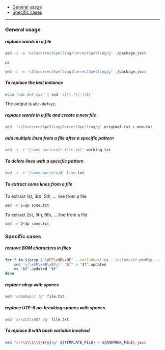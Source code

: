 - [General usage](#general-usage)
- [Specific cases](#specific-cases)
____

### General usage

##### replace words in a file

```sh
sed -i -e 's/IncorrectSpelling/CorrectSpelling/g' ./package.json
```

or

```sh
sed -i -e 's|IncorrectSpelling|CorrectSpelling|g' ./package.json
```

##### To replace the last instance

```sh
echo "abc-def-xyz" | sed 's|\(.*\)-|\1|'
```

The output is `abc-defxyz`.

##### replace words in a file and create a new file

```sh
sed  's/IncorrectSpelling/CorrectSpelling/g' original.txt > new.txt
```

##### add multiple lines from a file after a specific pattern

```sh
sed -i -e "/some-pattern/r file.txt" working.txt
```

##### To delete lines with a specific pattern

```sh
sed -i -e '/some-pattern/d' file.txt
```

##### To extract some lines from a file

To extract 1st, 3rd, 5th, ... line from a file

```sh
sed -n 1~2p some.txt
```

To extract 2st, 5th, 8th, ... line from a file

```sh
sed -n 2~3p some.txt
```

### Specific cases

##### remove BOM characters in files

```sh
for f in $(grep $'\xEF\xBB\xBF' --include=\*.cs --include=\*.config --include=\*.js -rl .); do
	sed 's/\xEF\xBB\xBF//' "$f" > "$f".updated
	mv "$f".updated "$f"
done
```

##### replace nbsp with spaces

```sh
sed 's/&nbsp;/ /g' file.txt
```

##### replace UTF-8 no-breaking spaces with spaces

```sh
sed 's/\xC2\xA0/ /g' file.txt
```

##### To replace $ with bash variable involved

```sh
sed "s/\\$\\$\\$/${s}/g" ${TEMPLATE_FILE} > ${ANOTHER_FILE}.json
```

